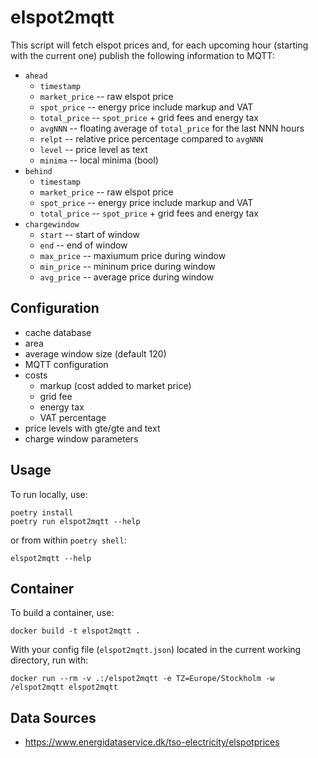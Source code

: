 # elspot2mqtt

This script will fetch elspot prices and, for each upcoming hour (starting with the current one) publish the following information to MQTT:

- `ahead`
  - `timestamp`
  - `market_price` -- raw elspot price
  - `spot_price` -- energy price include markup and VAT
  - `total_price` -- `spot_price` + grid fees and energy tax
  - `avgNNN` -- floating average of `total_price` for the last NNN hours
  - `relpt` -- relative price percentage compared to `avgNNN`
  - `level` -- price level as text
  - `minima` -- local minima (bool)
- `behind`
  - `timestamp`
  - `market_price` -- raw elspot price
  - `spot_price` -- energy price include markup and VAT
  - `total_price` -- `spot_price` + grid fees and energy tax
- `chargewindow`
  - `start` -- start of window
  - `end` -- end of window
  - `max_price` -- maxiumum price during window
  - `min_price` -- mininum price during window
  - `avg_price` -- average price during window

## Configuration

- cache database
- area
- average window size (default 120)
- MQTT configuration
- costs
  - markup (cost added to market price)
  - grid fee
  - energy tax
  - VAT percentage
- price levels with gte/gte and text
- charge window parameters


## Usage

To run locally, use:

    poetry install
    poetry run elspot2mqtt --help

or from within `poetry shell`:

    elspot2mqtt --help


## Container

To build a container, use:

    docker build -t elspot2mqtt .

With your config file (`elspot2mqtt.json`) located in the current working directory, run with:

    docker run --rm -v .:/elspot2mqtt -e TZ=Europe/Stockholm -w /elspot2mqtt elspot2mqtt


## Data Sources

- https://www.energidataservice.dk/tso-electricity/elspotprices
